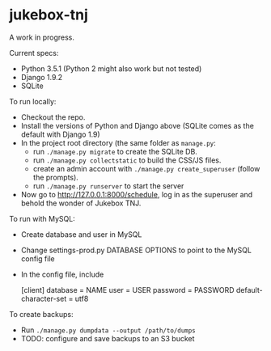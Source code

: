 # jukebox-tnj
A work in progress. 

Current specs:
- Python 3.5.1 (Python 2 might also work but not tested)
- Django 1.9.2
- SQLite

To run locally:
- Checkout the repo.
- Install the versions of Python and Django above (SQLite comes as the default with Django 1.9)
- In the project root directory (the same folder as `manage.py`:
    - run `./manage.py migrate` to create the SQLite DB.
    - run `./manage.py collectstatic` to build the CSS/JS files.
    - create an admin account with `./manage.py create_superuser` (follow the prompts).
    - run `./manage.py runserver` to start the server
- Now go to http://127.0.0.1:8000/schedule, log in as the superuser and behold the wonder of Jukebox TNJ.

To run with MySQL:
- Create database and user in MySQL
- Change settings-prod.py DATABASE OPTIONS to point to the MySQL config file
- In the config file, include

    [client]
    database = NAME
    user = USER
    password = PASSWORD
    default-character-set = utf8

To create backups:
- Run `./manage.py dumpdata --output /path/to/dumps`
- TODO: configure and save backups to an S3 bucket
